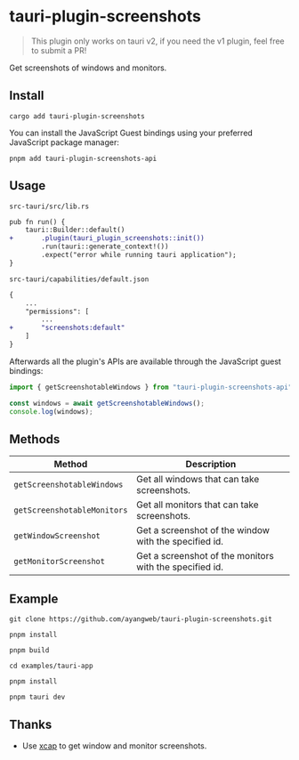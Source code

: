 # tauri-plugin-screenshots

> This plugin only works on tauri v2, if you need the v1 plugin, feel free to submit a PR!

Get screenshots of windows and monitors.

## Install

```shell
cargo add tauri-plugin-screenshots
```

You can install the JavaScript Guest bindings using your preferred JavaScript package manager:

```shell
pnpm add tauri-plugin-screenshots-api
```

## Usage

`src-tauri/src/lib.rs`

```diff
pub fn run() {
    tauri::Builder::default()
+       .plugin(tauri_plugin_screenshots::init())
        .run(tauri::generate_context!())
        .expect("error while running tauri application");
}
```

`src-tauri/capabilities/default.json`

```diff
{
    ...
    "permissions": [
        ...
+       "screenshots:default"
    ]
}
```

Afterwards all the plugin's APIs are available through the JavaScript guest bindings:

```ts
import { getScreenshotableWindows } from "tauri-plugin-screenshots-api";

const windows = await getScreenshotableWindows();
console.log(windows);
```

## Methods

| Method                      | Description                                             |
| --------------------------- | ------------------------------------------------------- |
| `getScreenshotableWindows`  | Get all windows that can take screenshots.              |
| `getScreenshotableMonitors` | Get all monitors that can take screenshots.             |
| `getWindowScreenshot`       | Get a screenshot of the window with the specified id.   |
| `getMonitorScreenshot`      | Get a screenshot of the monitors with the specified id. |

## Example

```shell
git clone https://github.com/ayangweb/tauri-plugin-screenshots.git
```

```shell
pnpm install

pnpm build

cd examples/tauri-app

pnpm install

pnpm tauri dev
```

## Thanks

- Use [xcap](https://github.com/nashaofu/xcap) to get window and monitor screenshots.
